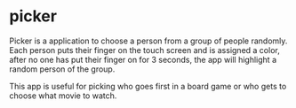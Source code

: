 # picker

Picker is a application to choose a person from a group of people randomly. Each person puts their finger on the touch screen and is assigned a color, after no one has put their finger on for 3 seconds, the app will highlight a random person of the group.

This app is useful for picking who goes first in a board game or who gets to choose what movie to watch.
